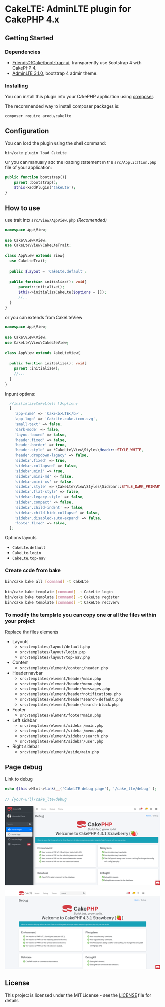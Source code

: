 # CakeLTE: AdminLTE plugin for CakePHP 4.x

## Getting Started

### Dependencies

- [FriendsOfCake/bootstrap-ui](https://github.com/FriendsOfCake/bootstrap-ui), transparently use Bootstrap 4 with CakePHP 4.
- [AdminLTE 3.1.0](https://adminlte.io/), bootstrap 4 admin theme.

### Installing

You can install this plugin into your CakePHP application using [composer](https://getcomposer.org).

The recommended way to install composer packages is:

```bash
composer require arodu/cakelte
```

## Configuration

You can load the plugin using the shell command:

```bash
bin/cake plugin load CakeLte
```

Or you can manually add the loading statement in the `src/Application.php` file of your application:

```php
public function bootstrap(){
    parent::bootstrap();
    $this->addPlugin('CakeLte');
}
```

## How to use

use trait into `src/View/AppView.php` _(Recomended)_

```php
namespace App\View;

use Cake\View\View;
use CakeLte\View\CakeLteTrait;

class AppView extends View{
  use CakeLteTrait;

  public $layout = 'CakeLte.default';

  public function initialize(): void{
      parent::initialize();
      $this->initializeCakeLte($options = []);
      //...
  }
}
```

or you can extends from CakeLteView

```php
namespace App\View;

use Cake\View\View;
use CakeLte\View\CakeLteView;

class AppView extends CakeLteView{

  public function initialize(): void{
    parent::initialize();
    //...
  }
}
```

Inpunt options:

```php
  //initializeCakeLte() \$options
  [
    'app-name' => 'Cake<b>LTE</b>',
    'app-logo' => 'CakeLte.cake.icon.svg',
    'small-text' => false,
    'dark-mode' => false,
    'layout-boxed' => false,
    'header.fixed' => false,
    'header.border' => true,
    'header.style' => \CakeLte\View\Styles\Header::STYLE_WHITE,
    'header.dropdown-legacy' => false,
    'sidebar.fixed' => true,
    'sidebar.collapsed' => false,
    'sidebar.mini' => true,
    'sidebar.mini-md' => false,
    'sidebar.mini-xs' => false,
    'sidebar.style' => \CakeLte\View\Styles\Sidebar::STYLE_DARK_PRIMARY,
    'sidebar.flat-style' => false,
    'sidebar.legacy-style' => false,
    'sidebar.compact' => false,
    'sidebar.child-indent' => false,
    'sidebar.child-hide-collapse' => false,
    'sidebar.disabled-auto-expand' => false,
    'footer.fixed' => false,
  ];
```

Options layouts

- `CakeLte.default`
- `CakeLte.login`
- `CakeLte.top-nav`

### Create code from bake

```bash
bin/cake bake all [command] -t CakeLte

bin/cake bake template [command] -t CakeLte login
bin/cake bake template [command] -t CakeLte register
bin/cake bake template [command] -t CakeLte recovery
```

### To modify the template you can copy one or all the files within your project

Replace the files elements

- Layouts
  - `src/templates/layout/default.php`
  - `src/templates/layout/login.php`
  - `src/templates/layout/top-nav.php`
- Content
  - `src/templates/element/content/header.php`
- Header navbar
  - `src/templates/element/header/main.php`
  - `src/templates/element/header/menu.php`
  - `src/templates/element/header/messages.php`
  - `src/templates/element/header/notifications.php`
  - `src/templates/element/header/search-default.php`
  - `src/templates/element/header/search-block.php`
- Footer
  - `src/templates/element/footer/main.php`
- Left sidebar
  - `src/templates/element/sidebar/main.php`
  - `src/templates/element/sidebar/menu.php`
  - `src/templates/element/sidebar/search.php`
  - `src/templates/element/sidebar/user.php`
- Right sidebar
  - `src/templates/element/aside/main.php`

## Page debug

Link to debug

```php
echo $this->Html->link(__('CakeLTE debug page'), '/cake_lte/debug' );

// {your-url}/cake_lte/debug
```

![Page Debug with default layout](docs/page-debug_default.png)

![Page Debug with top-nav layour](docs/page-debug_top-nav.png)

## License

This project is licensed under the MIT License - see the [LICENSE](LICENSE) file for details
